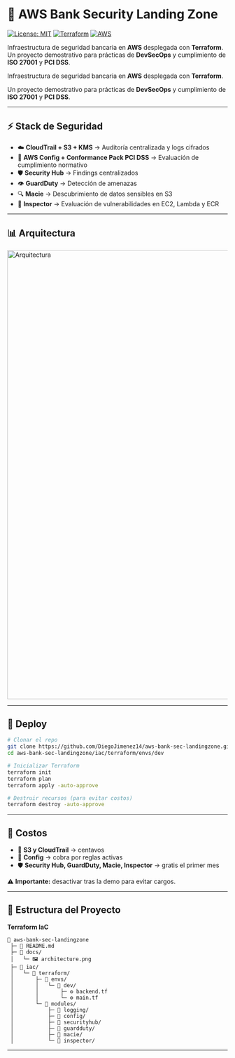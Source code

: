 # 🏦 AWS Bank Security Landing Zone  

[![License: MIT](https://img.shields.io/badge/License-MIT-yellow.svg)](LICENSE)
[![Terraform](https://img.shields.io/badge/IaC-Terraform-blue.svg)](https://www.terraform.io/)
[![AWS](https://img.shields.io/badge/Cloud-AWS-orange.svg)](https://aws.amazon.com/)

Infraestructura de seguridad bancaria en **AWS** desplegada con **Terraform**.  
Un proyecto demostrativo para prácticas de **DevSecOps** y cumplimiento de **ISO 27001** y **PCI DSS**.  




Infraestructura de seguridad bancaria en **AWS** desplegada con **Terraform**.  

Un proyecto demostrativo para prácticas de **DevSecOps** y cumplimiento de **ISO 27001** y **PCI DSS**.  



---



## ⚡ Stack de Seguridad  


- ☁️ **CloudTrail + S3 + KMS** → Auditoría centralizada y logs cifrados  
- 📏 **AWS Config + Conformance Pack PCI DSS** → Evaluación de cumplimiento normativo  
- 🛡 **Security Hub** → Findings centralizados  
- 👁 **GuardDuty** → Detección de amenazas  
- 🔍 **Macie** → Descubrimiento de datos sensibles en S3  
- 🧪 **Inspector** → Evaluación de vulnerabilidades en EC2, Lambda y ECR  



---



## 📊 Arquitectura  

<img width="1536" height="1024" alt="Arquitectura" src="https://github.com/user-attachments/assets/2c5141f1-0281-4f38-b12e-6671e63d2c85" />





---


## 🚀 Deploy  

```bash
# Clonar el repo
git clone https://github.com/DiegoJimenez14/aws-bank-sec-landingzone.git
cd aws-bank-sec-landingzone/iac/terraform/envs/dev

# Inicializar Terraform
terraform init
terraform plan
terraform apply -auto-approve

# Destruir recursos (para evitar costos)
terraform destroy -auto-approve

```


---

## 💸 Costos  

- 💾 **S3 y CloudTrail** → centavos  
- 📏 **Config** → cobra por reglas activas  
- 🛡 **Security Hub, GuardDuty, Macie, Inspector** → gratis el primer mes  

⚠️ **Importante:** desactivar tras la demo para evitar cargos.  

---
## 📂 Estructura del Proyecto  

**Terraform IaC**  

```
📁 aws-bank-sec-landingzone  
 ├─ 📄 README.md  
 ├─ 📂 docs/  
 │   └─ 🖼️ architecture.png  
 ├─ 📂 iac/  
 │   └─ 📂 terraform/  
 │       ├─ 📂 envs/  
 │       │   └─ 📂 dev/  
 │       │       ├─ ⚙️ backend.tf  
 │       │       └─ ⚙️ main.tf  
 │       └─ 📂 modules/  
 │           ├─ 📝 logging/  
 │           ├─ 📝 config/  
 │           ├─ 📝 securityhub/  
 │           ├─ 📝 guardduty/  
 │           ├─ 📝 macie/  
 │           └─ 📝 inspector/  
```

---

 




